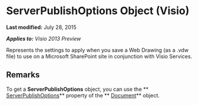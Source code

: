 
# ServerPublishOptions Object (Visio)

 **Last modified:** July 28, 2015

 _**Applies to:** Visio 2013 Preview_

Represents the settings to apply when you save a Web Drawing (as a .vdw file) to use on a Microsoft SharePoint site in conjunction with Visio Services.


## Remarks

To get a  **ServerPublishOptions** object, you can use the ** [ServerPublishOptions](95d7b668-3a72-a15c-550d-18ef02d0309f.md)** property of the ** [Document](21640062-13a2-a2b2-7c61-7e707671207c.md)** object.

